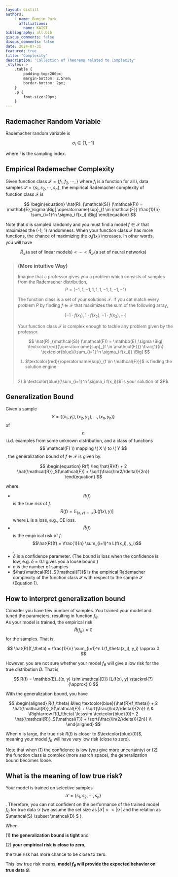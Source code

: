 ```yaml
---
layout: distill
authors: 
    - name: Bumjin Park
      affiliations:
        name: KAIST
bibliography: all.bib
giscus_comments: false
disqus_comments: false
date: 2024-07-31
featured: true
title: "Complexity"
description: 'Collection of Theorems related to Complexity'
_styles: >
    .table {
        padding-top:200px;
        margin-bottom: 2.5rem;
        border-bottom: 2px;
    }
    .p {
        font-size:20px;
    }
---
```

<style>
blockquote {
    width: 100%; 
}
</style>


## Rademacher Random Variable 

Rademacher random variable is 

$$
\sigma_i \in \{ 1, -1 \}
$$

where $i$ is the sampling index. 

## Empirical Rademacher Complexity

Given function class  $\mathcal{F} =\{ f_1, f_2, \cdots, \}$ where $f_i$ is a function for all $i$, data samples $\mathcal{S} = \{s_1, s_2, \cdots, s_n \}$, 
the empirical Rademacher complexity of function class $\mathcal{F}$ is 

$$
\begin{equation}
\hat{R}_{\mathcal{S}} (\mathcal{F}) = \mathbb{E}_\sigma \Big[  
    \operatorname{sup}_{f \in \mathcal{F}} \frac{1}{n} \sum_{i=1}^n \sigma_i f(x_i)
    \Big]
\end{equation}
$$

Note that $\sigma$ is sampled randomly and you must find a model $f \in \mathcal{F}$ that maximizes the (-1, 1) randomness. 
When your function class $\mathcal{F}$ has more functions, the chance of maximizing the $\sigma_i f(x_i)$ increases. 
In other words, you will have 

$$
\hat{R}_{\mathcal{S}} (\text{a set of linear models}) <  \cdots <  \hat{R}_{\mathcal{S}} (\text{a set of neural networks})
$$


<blockquote>
<h3> (More intuitive Way) </h3>

Imagine that a professor gives you a problem which consists of samples from the Rademacher distribution,
$$
P = (-1,1,-1,1,1,1,-1,1,-1,-1)
$$


The function class is a set of your solutions $\mathcal{F}$. If you cat match every problem $P$ by finding $f \in \mathcal{F}$ that maximizes the sum of the following array,

$$
(-1 \cdot f(x_1) ,1 \cdot f(x_2),-1 \cdot f(x_3), \cdots) 
$$

Your function class $\mathcal{F}$ is complex enough to tackle any problem given by the professor. 

$$
\hat{R}_{\mathcal{S}} (\mathcal{F}) = \mathbb{E}_\sigma \Big[  
    \textcolor{red}{\operatorname{sup}_{f \in \mathcal{F}}}  \frac{1}{n} \textcolor{blue}{\sum_{i=1}^n \sigma_i f(x_i)}
    \Big]
$$

1) $\textcolor{red}{\operatorname{sup}_{f \in \mathcal{F}}}$ is finding the solution engine  
<br>
2) $ \textcolor{blue}{\sum_{i=1}^n \sigma_i f(x_i)}$ is your solution of $P$.  


</blockquote>



## Generalization Bound 

Given a sample $$ S = \{(x_1, y_1), (x_2, y_2), \ldots, (x_n, y_n)\} $$ of $$n$$ i.i.d. 
examples from some unknown distribution, and a class of functions $$ \mathcal{F} \) mapping \( X \) to \( Y $$, the generalization bound of $f \in \mathcal{F}$ is given by:


$$
\begin{equation}
R(f) \leq \hat{R}(f) + 2 \hat{\mathcal{R}}_S(\mathcal{F}) + \sqrt{\frac{\ln(2/\delta)}{2n}}
\end{equation}
$$

where:

* $$R(f)$$ is the true risk of $f$. $$R(f) = \mathbb{E}_{(x, y) \sim \mathcal{D}} [L(f(x), y)]$$ where $L$ is a loss, e.g., CE loss. 
* $$\hat{R}(f)$$ is the empirical risk of $f$. $$\hat{R}(f) = \frac{1}{n} \sum_{i=1}^n L(f(x_i), y_i)$$.
* $\delta$ is a confidence parameter. (The bound is loss when the confidence is low, e.g. $\delta=0.1$ gives you a loose bound.)
* $n$ is the number of samples 
* $\hat{\mathcal{R}}_S(\mathcal{F})$ is the empirical Rademacher complexity of the function class $\mathcal{F}$ with respect to the sample $\mathcal{S}$ (Equation 1).


## How to interpret generalization bound

Consider you have few number of samples. You trained your model and tuned the parameters, resulting in function $f_\theta$.  
As your model is trained, the empirical risk $$\hat{R}(f_\theta) \approx 0$$ for the samples. That is, 

$$
\hat{R}(f_\theta) = \frac{1}{n} \sum_{i=1}^n L(f_\theta(x_i), y_i) \approx 0
$$

However, you are not sure whether your model $f_\theta$ will give a low risk for the true distribution $D$. That is, 

$$
R(f) = \mathbb{E}_{(x, y) \sim \mathcal{D}} [L(f(x), y)  \stackrel{?}{\approx} 0
$$

With the generalization bound, you have 

$$
\begin{aligned}
R(f_\theta) &\leq \textcolor{blue}{\hat{R}(f_\theta)} + 2 \hat{\mathcal{R}}_S(\mathcal{F}) + \sqrt{\frac{\ln(2/\delta)}{2n}} \\
& \Rightarrow 
R(f_\theta) \lesssim \textcolor{blue}{0}+ 2 \hat{\mathcal{R}}_S(\mathcal{F}) + \sqrt{\frac{\ln(2/\delta)}{2n}} \\
\end{aligned}
$$

When $n$ is large, the true risk $R(f)$ is closer to $\textcolor{blue}{0}$, meaning your model $f_\theta$ will have very low risk (close to zero). 

Note that when (1) the confidence is low (you give more uncertainty) or (2) the function class is complex (more search space), 
the generalization bound becomes loose. 


## What is the meaning of low true risk? 

Your model is trained on selective samples $$\mathcal{S} = \{ s_1, s_2, \cdots, s_n \}$$. Therefore, you can not confident on the performance 
of the trained model $f_\theta$ for true data $\mathcal{D}$ 
(we assume the set size as $\vert \mathcal{S} \vert << \vert \mathcal{D} \vert$ and the relation as $\mathcal{S}  \subset \mathcal{D} $ ). 

When 

(1) **the generalization bound is tight** and 

(2) **your empirical risk is close to zero**, 

the true risk has more chance to be close to zero. 

This low true risk means, **model $f_\theta$ will provide the expected behavior on true data $\mathcal{D}$.**